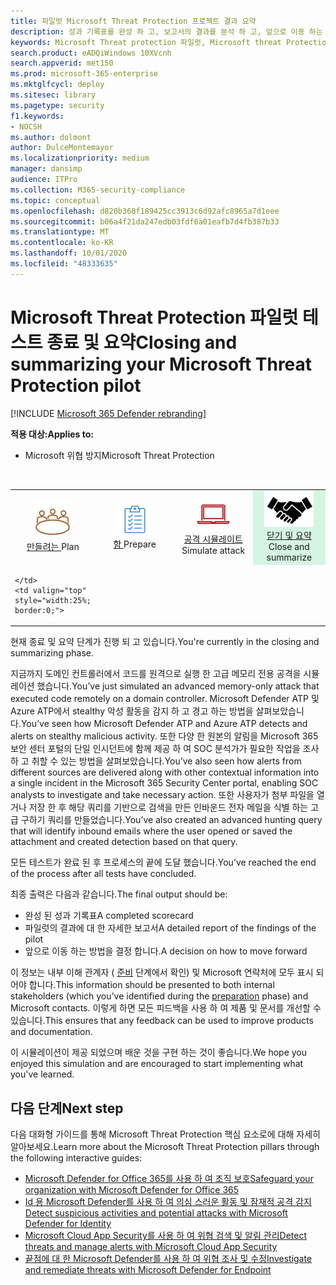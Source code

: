 ```yaml
---
title: 파일럿 Microsoft Threat Protection 프로젝트 결과 요약
description: 성과 기록표를 완성 하 고, 보고서의 결과를 분석 하 고, 앞으로 이동 하는 방법을 결정 하 여 파일럿 Microsoft 위협 보호 프로젝트를 마무리 합니다.
keywords: Microsoft Threat protection 파일럿, Microsoft threat Protection 프로젝트를 파일럿으로 실행 한 후에 수행할 작업, 프로덕션에서 Microsoft 위협 보호를 평가한 후 수행 해야 하는 작업, Microsoft Threat Protection 파일럿에서 배포로 전환, 사이버 보안, 고급 영구 위협, 엔터프라이즈 보안, 장치, 장치, id, 사용자, 데이터, 응용 프로그램, 인시던트, 자동화 된 조사, 개선, 고급 구하기
search.product: eADQiWindows 10XVcnh
search.appverid: met150
ms.prod: microsoft-365-enterprise
ms.mktglfcycl: deploy
ms.sitesec: library
ms.pagetype: security
f1.keywords:
- NOCSH
ms.author: dolmont
author: DulceMontemayor
ms.localizationpriority: medium
manager: dansimp
audience: ITPro
ms.collection: M365-security-compliance
ms.topic: conceptual
ms.openlocfilehash: d820b360f189425cc3913c6d92afc8965a7d1eee
ms.sourcegitcommit: b06a4f21da247edb03fdf6a01eafb7d4fb387b33
ms.translationtype: MT
ms.contentlocale: ko-KR
ms.lasthandoff: 10/01/2020
ms.locfileid: "48333635"
---
```

# <a name="closing-and-summarizing-your-microsoft-threat-protection-pilot"></a><span data-ttu-id="1e3a9-104">Microsoft Threat Protection 파일럿 테스트 종료 및 요약</span><span class="sxs-lookup"><span data-stu-id="1e3a9-104">Closing and summarizing your Microsoft Threat Protection pilot</span></span>  

[!INCLUDE [Microsoft 365 Defender rebranding](../includes/microsoft-defender.md)]


<span data-ttu-id="1e3a9-105">**적용 대상:**</span><span class="sxs-lookup"><span data-stu-id="1e3a9-105">**Applies to:**</span></span>
- <span data-ttu-id="1e3a9-106">Microsoft 위협 방지</span><span class="sxs-lookup"><span data-stu-id="1e3a9-106">Microsoft Threat Protection</span></span>

<br>
<table border="0" width="100%" align="center">
  <tr style="text-align:center;">
    <td align="center" style="width:25%; border:0;" >
      <a href= "https://docs.microsoft.com/microsoft-365/security/mtp/mtp-pilot-plan"> 
        <img src="../../media/mtp/plan.png" alt="Plan your pilot Microsoft Threat Protection project" title="파일럿 Microsoft Threat Protection 프로젝트 계획" />
      <br/><span data-ttu-id="1e3a9-108">만들려는 </a></span><span class="sxs-lookup"><span data-stu-id="1e3a9-108">Plan </a></span></span><br>
    </td>
    <td align="center">
      <a href="https://docs.microsoft.com/microsoft-365/security/mtp/prepare-mtpeval">
        <img src="../../media/mtp/prep.png" alt="Prepare your Microsoft Threat Protection trial lab or pilot environment" title="Microsoft Threat Protection 평가판 랩 또는 파일럿 환경 준비" />
      <br/><span data-ttu-id="1e3a9-110">함 </a></span><span class="sxs-lookup"><span data-stu-id="1e3a9-110">Prepare </a></span></span><br>
    </td>
    <td align="center">
      <a href="https://docs.microsoft.com/microsoft-365/security/mtp/mtp-pilot-simulate">
        <img src="../../media/mtp/run-sim.png" alt="Run your Microsoft Threat Protection attack simulations" title="Microsoft Threat Protection 공격 시뮬레이션 실행" />
      <br/><span data-ttu-id="1e3a9-112">공격 시뮬레이트 </a></span><span class="sxs-lookup"><span data-stu-id="1e3a9-112">Simulate attack </a></span></span><br>
    </td>
    <td align="center"bgcolor="#d5f5e3">
      <a href="https://docs.microsoft.com/microsoft-365/security/mtp/mtp-pilot-close">
        <img src="../../media/mtp/close.png" alt="Close and summarize your Microsoft Threat Protection pilot" title="Microsoft Threat Protection 파일럿을 닫고 요약 합니다." />
      <br/><span data-ttu-id="1e3a9-114">닫기 및 요약 </a></span><span class="sxs-lookup"><span data-stu-id="1e3a9-114">Close and summarize </a></span></span><br>
    </td>
  </tr>
  <tr>
    <td style="width:25%; border:0;">
   
    </td>
    <td valign="top" style="width:25%; border:0;">
    
</td>
    <td valign="top" style="width:25%; border:0;">

</td>    
    <td valign="top" style="width:25%; border:0;">

</td>
  </tr>
</table>

<span data-ttu-id="1e3a9-115">현재 종료 및 요약 단계가 진행 되 고 있습니다.</span><span class="sxs-lookup"><span data-stu-id="1e3a9-115">You're currently in the closing and summarizing phase.</span></span>

<span data-ttu-id="1e3a9-116">지금까지 도메인 컨트롤러에서 코드를 원격으로 실행 한 고급 메모리 전용 공격을 시뮬레이션 했습니다.</span><span class="sxs-lookup"><span data-stu-id="1e3a9-116">You’ve just simulated an advanced memory-only attack that executed code remotely on a domain controller.</span></span> <span data-ttu-id="1e3a9-117">Microsoft Defender ATP 및 Azure ATP에서 stealthy 악성 활동을 감지 하 고 경고 하는 방법을 살펴보았습니다.</span><span class="sxs-lookup"><span data-stu-id="1e3a9-117">You’ve seen how Microsoft Defender ATP and Azure ATP detects and alerts on stealthy malicious activity.</span></span> <span data-ttu-id="1e3a9-118">또한 다양 한 원본의 알림을 Microsoft 365 보안 센터 포털의 단일 인시던트에 함께 제공 하 여 SOC 분석가가 필요한 작업을 조사 하 고 취할 수 있는 방법을 살펴보았습니다.</span><span class="sxs-lookup"><span data-stu-id="1e3a9-118">You’ve also seen how alerts from different sources are delivered along with other contextual information into a single incident in the Microsoft 365 Security Center portal, enabling SOC analysts to investigate and take necessary action.</span></span> <span data-ttu-id="1e3a9-119">또한 사용자가 첨부 파일을 열거나 저장 한 후 해당 쿼리를 기반으로 검색을 만든 인바운드 전자 메일을 식별 하는 고급 구하기 쿼리를 만들었습니다.</span><span class="sxs-lookup"><span data-stu-id="1e3a9-119">You’ve also created an advanced hunting query that will identify inbound emails where the user opened or saved the attachment and created detection based on that query.</span></span>

<span data-ttu-id="1e3a9-120">모든 테스트가 완료 된 후 프로세스의 끝에 도달 했습니다.</span><span class="sxs-lookup"><span data-stu-id="1e3a9-120">You’ve reached the end of the process after all tests have concluded.</span></span>

<span data-ttu-id="1e3a9-121">최종 출력은 다음과 같습니다.</span><span class="sxs-lookup"><span data-stu-id="1e3a9-121">The final output should be:</span></span>

- <span data-ttu-id="1e3a9-122">완성 된 성과 기록표</span><span class="sxs-lookup"><span data-stu-id="1e3a9-122">A completed scorecard</span></span>
- <span data-ttu-id="1e3a9-123">파일럿의 결과에 대 한 자세한 보고서</span><span class="sxs-lookup"><span data-stu-id="1e3a9-123">A detailed report of the findings of the pilot</span></span>
- <span data-ttu-id="1e3a9-124">앞으로 이동 하는 방법을 결정 합니다.</span><span class="sxs-lookup"><span data-stu-id="1e3a9-124">A decision on how to move forward</span></span>

<span data-ttu-id="1e3a9-125">이 정보는 내부 이해 관계자 ( [준비](https://docs.microsoft.com/microsoft-365/security/mtp/prepare-mtpeval) 단계에서 확인) 및 Microsoft 연락처에 모두 표시 되어야 합니다.</span><span class="sxs-lookup"><span data-stu-id="1e3a9-125">This information should be presented to both internal stakeholders (which you’ve identified during the [preparation](https://docs.microsoft.com/microsoft-365/security/mtp/prepare-mtpeval) phase) and Microsoft contacts.</span></span> <span data-ttu-id="1e3a9-126">이렇게 하면 모든 피드백을 사용 하 여 제품 및 문서를 개선할 수 있습니다.</span><span class="sxs-lookup"><span data-stu-id="1e3a9-126">This ensures that any feedback can be used to improve products and documentation.</span></span>

<span data-ttu-id="1e3a9-127">이 시뮬레이션이 제공 되었으며 배운 것을 구현 하는 것이 좋습니다.</span><span class="sxs-lookup"><span data-stu-id="1e3a9-127">We hope you enjoyed this simulation and are encouraged to start implementing what you've learned.</span></span>

## <a name="next-step"></a><span data-ttu-id="1e3a9-128">다음 단계</span><span class="sxs-lookup"><span data-stu-id="1e3a9-128">Next step</span></span>
<span data-ttu-id="1e3a9-129">다음 대화형 가이드를 통해 Microsoft Threat Protection 핵심 요소로에 대해 자세히 알아보세요.</span><span class="sxs-lookup"><span data-stu-id="1e3a9-129">Learn more about the Microsoft Threat Protection pillars through the following interactive guides:</span></span>
- [<span data-ttu-id="1e3a9-130">Microsoft Defender for Office 365를 사용 하 여 조직 보호</span><span class="sxs-lookup"><span data-stu-id="1e3a9-130">Safeguard your organization with Microsoft Defender for Office 365</span></span>](https://aka.ms/O365ATP-Interactive-Guide)
- [<span data-ttu-id="1e3a9-131">Id 용 Microsoft Defender를 사용 하 여 의심 스러운 활동 및 잠재적 공격 감지</span><span class="sxs-lookup"><span data-stu-id="1e3a9-131">Detect suspicious activities and potential attacks with Microsoft Defender for Identity</span></span>](https://aka.ms/AATP-Interactive-Guide)
- [<span data-ttu-id="1e3a9-132">Microsoft Cloud App Security를 사용 하 여 위협 검색 및 알림 관리</span><span class="sxs-lookup"><span data-stu-id="1e3a9-132">Detect threats and manage alerts with Microsoft Cloud App Security</span></span>](https://aka.ms/DetectThreatsAndAlertsMCAS-InteractiveGuide)
- [<span data-ttu-id="1e3a9-133">끝점에 대 한 Microsoft Defender를 사용 하 여 위협 조사 및 수정</span><span class="sxs-lookup"><span data-stu-id="1e3a9-133">Investigate and remediate threats with Microsoft Defender for Endpoint</span></span>](https://aka.ms/MDATP-IR-Interactive-Guide)
